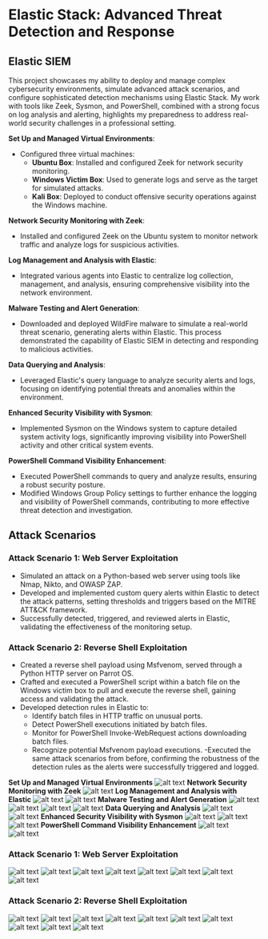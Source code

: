 # Elastic Stack: Advanced Threat Detection and Response

## Elastic SIEM

This project showcases my ability to deploy and manage complex cybersecurity environments, simulate advanced attack scenarios, and configure sophisticated detection mechanisms using Elastic Stack. My work with tools like Zeek, Sysmon, and PowerShell, combined with a strong focus on log analysis and alerting, highlights my preparedness to address real-world security challenges in a professional setting.


**Set Up and Managed Virtual Environments**:
  - Configured three virtual machines:
    - **Ubuntu Box**: Installed and configured Zeek for network security monitoring.
    - **Windows Victim Box**: Used to generate logs and serve as the target for simulated attacks.
    - **Kali Box**: Deployed to conduct offensive security operations against the Windows machine.

**Network Security Monitoring with Zeek**:
  - Installed and configured Zeek on the Ubuntu system to monitor network traffic and analyze logs for suspicious activities.

**Log Management and Analysis with Elastic**:
  - Integrated various agents into Elastic to centralize log collection, management, and analysis, ensuring comprehensive visibility into the network environment.

**Malware Testing and Alert Generation**:
  - Downloaded and deployed WildFire malware to simulate a real-world threat scenario, generating alerts within Elastic. This process demonstrated the capability of Elastic SIEM in detecting and responding to malicious activities.

**Data Querying and Analysis**:
  - Leveraged Elastic's query language to analyze security alerts and logs, focusing on identifying potential threats and anomalies within the environment.

**Enhanced Security Visibility with Sysmon**:
  - Implemented Sysmon on the Windows system to capture detailed system activity logs, significantly improving visibility into PowerShell activity and other critical system events.

**PowerShell Command Visibility Enhancement**:
  - Executed PowerShell commands to query and analyze results, ensuring a robust security posture.
  - Modified Windows Group Policy settings to further enhance the logging and visibility of PowerShell commands, contributing to more effective threat detection and investigation.

## Attack Scenarios

### Attack Scenario 1: Web Server Exploitation
- Simulated an attack on a Python-based web server using tools like Nmap, Nikto, and OWASP ZAP.
- Developed and implemented custom query alerts within Elastic to detect the attack patterns, setting thresholds and triggers based on the MITRE ATT&CK framework.
- Successfully detected, triggered, and reviewed alerts in Elastic, validating the effectiveness of the monitoring setup.

### Attack Scenario 2: Reverse Shell Exploitation
- Created a reverse shell payload using Msfvenom, served through a Python HTTP server on Parrot OS.
- Crafted and executed a PowerShell script within a batch file on the Windows victim box to pull and execute the reverse shell, gaining access and validating the attack.
- Developed detection rules in Elastic to:
  - Identify batch files in HTTP traffic on unusual ports.
  - Detect PowerShell executions initiated by batch files.
  - Monitor for PowerShell Invoke-WebRequest actions downloading batch files.
  - Recognize potential Msfvenom payload executions.
-Executed the same attack scenarios from before, confirming the robustness of the detection rules as the alerts were successfully triggered and logged.




**Set Up and Managed Virtual Environments**
![alt text](<Images/1.VM Setup.png>)
**Network Security Monitoring with Zeek**
![alt text](Images/2.Zeek-Setup.png)
**Log Management and Analysis with Elastic**
![alt text](Images/4.Zeek-Logs-Query.png)
![alt text](Images/3.Zeek-Setup-Logs.png)
**Malware Testing and Alert Generation**
![alt text](Images/5.Wildfire-Test-Malware.png)
![alt text](Images/6.1Elastic-Alerts-Wildfire-Malware.png)
![alt text](Images/6.2Elastic-Alerts-Wildfire-Malware-Query.png)
![alt text](Images/6.Elastic-Alerts-Wildfire-Malware-Details.png)
**Data Querying and Analysis**
![alt text](Images/7.PowershellCommands.png)
![alt text](Images/7.1Query-Powershell-Commands.png)
**Enhanced Security Visibility with Sysmon**
![alt text](Images/8.Install-Configue-Sysmon.png)
![alt text](Images/8.1Sysmon-Elastic.png)
![alt text](Images/8.2Sysmon-Elastic-Query.png)
**PowerShell Command Visibility Enhancement**
![alt text](Images/9.Group-Policy-PowerShell.png)
![alt text](Images/9.1Command-Line-Visibility.png)
### Attack Scenario 1: Web Server Exploitation
![alt text](Images/10.Web-Server.png)
![alt text](Images/10.1Web-Server-Kali.png)
![alt text](Images/10.2Web-Server-Elastic.png)
![alt text](Images/11.Nikto-Scan.png)
![alt text](Images/11.Nmap-Scan.png)
![alt text](Images/11.OWASP-ZAP-Scan.png)
![alt text](Images/12.CustomQuerty.png)
![alt text](Images/12.4Alert-Triggered.png)
### Attack Scenario 2: Reverse Shell Exploitation
![alt text](Images/13.2BatShell.png)
![alt text](Images/13.1MSFVenom-Payload.png)
![alt text](Images/13.3Reverse-Shell.png)
![alt text](Images/13.4Elastic-Logs-Query.png)
![alt text](Images/14.0Alert-Bat-Files-HTTP.png)
![alt text](Images/14.1Alert-PowerShell-Execution-Bat.png)
![alt text](<Images/14.2PowerShell Invoke-WebRequest-Bat-Download.png>)
![alt text](Images/14.3Alert-MSFvenom.png)
![alt text](Images/15.1Alerts-Triggered.png)
![alt text](Images/15.2Alert-Triggered-Details.png)